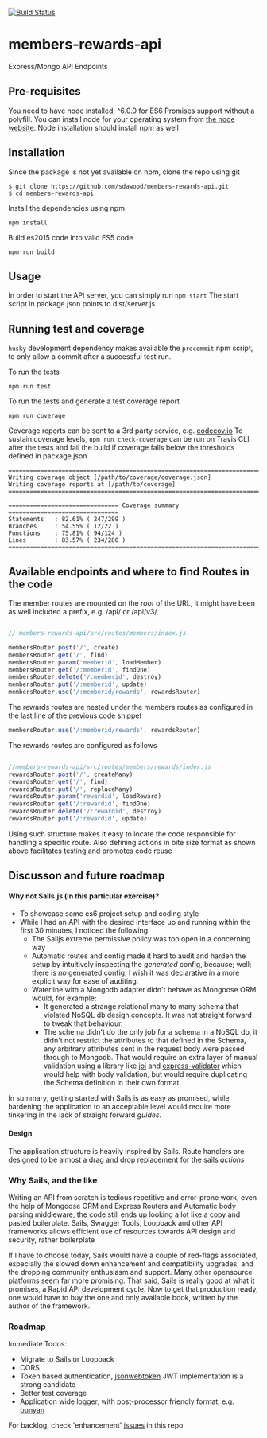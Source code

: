 [![Build Status](https://travis-ci.org/sdawood/members-rewards-api.png?branch=master)](https://travis-ci.org/sdawood/members-rewards-api)

# members-rewards-api
Express/Mongo API Endpoints

## Pre-requisites
You need to have node installed, ^6.0.0 for ES6 Promises support without a polyfill.
You can install node for your operating system from [the node website](https://nodejs.org/).
Node installation should install npm as well

## Installation

Since the package is not yet available on npm, clone the repo using git

```
$ git clone https://github.com/sdawood/members-rewards-api.git
$ cd members-rewards-api
```

Install the dependencies using npm

```
npm install
```

Build es2015 code into valid ES5 code

```
npm run build
```

## Usage

In order to start the API server, you can simply run ```npm start```
The start script in package.json points to dist/server.js


## Running test and coverage

`husky` development dependency makes available the `precommit` npm script, to only allow a commit after a successful test run.

To run the tests

```
npm run test
```

To run the tests and generate a test coverage report
```
npm run coverage
```
Coverage reports can be sent to a 3rd party service, e.g. [codecov.io](http://codecov.io)
To sustain coverage levels, ```npm run check-coverage``` can be run on Travis CLI after the tests and fail the build if coverage falls below the thresholds defined in package.json

```
=============================================================================
Writing coverage object [/path/to/coverage/coverage.json]
Writing coverage reports at [/path/to/coverage]
=============================================================================

=============================== Coverage summary ===============================
Statements   : 82.61% ( 247/299 )
Branches     : 54.55% ( 12/22 )
Functions    : 75.81% ( 94/124 )
Lines        : 83.57% ( 234/280 )
================================================================================
```

## Available endpoints and where to find Routes in the code

The member routes are mounted on the *root* of the URL, it might have been as well included a prefix, e.g. /api/ or /api/v3/

```javascript

// members-rewards-api/src/routes/members/index.js

membersRouter.post('/', create)
membersRouter.get('/', find)
membersRouter.param('memberid', loadMember)
membersRouter.get('/:memberid', findOne)
membersRouter.delete('/:memberid', destroy)
membersRouter.put('/:memberid', update)
membersRouter.use('/:memberid/rewards', rewardsRouter)
```

The rewards routes are nested under the members routes as configured in the last line of the previous code snippet
```javascript
membersRouter.use('/:memberid/rewards', rewardsRouter)
```

The rewards routes are configured as follows

```javascript

//members-rewards-api/src/routes/members/rewards/index.js
rewardsRouter.post('/', createMany)
rewardsRouter.get('/', find)
rewardsRouter.put('/', replaceMany)
rewardsRouter.param('rewardid', loadReward)
rewardsRouter.get('/:rewardid', findOne)
rewardsRouter.delete('/:rewardid', destroy)
rewardsRouter.put('/:rewardid', update)
```

Using such structure makes it easy to locate the code responsible for handling a specific route. Also defining actions in bite size format as shown above facilitates testing and promotes code reuse
## Discusson and future roadmap
#### Why not Sails.js (in this particular exercise)?
* To showcase some es6 project setup and coding style
* While I had an API with the desired interface up and running within the first 30 minutes, I noticed the following:
  * The Sailjs extreme permissive policy was too open in a concerning way
  * Automatic routes and config made it hard to audit and harden the setup by intuitively inspecting the *generated* config, because; well; there is *no* generated config, I wish it was declarative in a more explicit way for ease of auditing.
  * Waterline with a Mongodb adapter didn't behave as Mongoose ORM would, for example:
    - It generated a strange relational many to many schema that violated NoSQL db design concepts. It was not straight forward to tweak that behaviour.
    - The schema didn't do the only job for a schema in a NoSQL db, it didn't not restrict the attributes to that defined in the Schema, any arbitrary attributes sent in the request body were passed through to Mongodb. That would require an extra layer of manual validation using a library like [joi](https://www.npmjs.com/package/joi) and [express-validator](https://www.npmjs.com/package/express-validator
) which would help with body validation, but would require duplicating the Schema definition in their own format.

In summary, getting started with Sails is as easy as promised, while hardening the application to an acceptable level would require more tinkering in the lack of straight forward *guides*.

#### Design
The application structure is heavily inspired by Sails. Route handlers are designed to be almost a drag and drop replacement for the sails *actions*

### Why Sails, and the like
Writing an API from scratch is tedious repetitive and error-prone work, even the help of Mongoose ORM and Express Routers and Automatic body parsing middleware, the code still ends up looking a lot like a copy and pasted boilerplate.
Sails, Swagger Tools, Loopback and other API frameworks allows efficient use of resources towards API design and security, rather boilerplate

If I have to choose today, Sails would have a couple of red-flags associated, especially the slowed down enhancement and compatibility upgrades, and the dropping community enthusiasm and support. Many other opensource platforms seem far more promising.
That said, Sails is really good at what it promises, a Rapid API development cycle. Now to get that production ready, one would have to buy the one and only available book, written by the author of the framework.

### Roadmap
Immediate Todos:
* Migrate to Sails or Loopback
* CORS
* Token based authentication, [jsonwebtoken](https://www.npmjs.com/package/jsonwebtoken) JWT implementation is a strong candidate
* Better test coverage
* Application wide logger, with post-processor friendly format, e.g. [bunyan](https://www.npmjs.com/package/bunyan)

For backlog, check 'enhancement' [issues](https://github.com/sdawood/members-rewards-api/issues) in this repo



